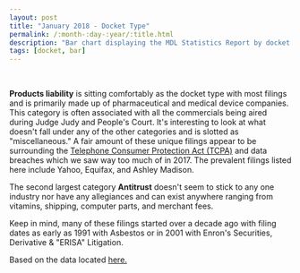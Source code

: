 ```yaml
---
layout: post
title: "January 2018 - Docket Type"
permalink: /:month-:day-:year/:title.html
description: "Bar chart displaying the MDL Statistics Report by docket type."
tags: [docket, bar]
---
```


<canvas id="bar" width="400" height="200"></canvas>


<script>
var ctx = document.querySelector("#bar");
var myChart = new Chart(ctx, {
  type: 'bar',
  data: {
    labels: ["Air Disaster", "Antitrust", "Common Disaster", "Contract", "Employment Practices", "Intellectual Property", "Miscellaneous", "Products Liability", "Sales Practices", "Securities"],
    datasets: [{
      label: '# of Filings',
      data: [3, 51, 2, 5, 3, 8, 39, 70, 30, 9],
      backgroundColor: [
        'rgba(255, 99, 132, 0.2)',
        'rgba(54, 162, 235, 0.2)',
        'rgba(255, 206, 86, 0.2)',
        'rgba(75, 192, 192, 0.2)',
        'rgba(153, 102, 255, 0.2)',
        'rgba(255, 159, 64, 0.2)',
        'rgba(30, 144, 64, 0.2)',
        'rgba(250, 128, 114, 0.2)',
        'rgba(238, 130, 238, 0.2)',
        'rgba(112, 128, 144, 0.2)'
      ],
      borderColor: [
        'rgba(255, 99, 132, 1)',
        'rgba(54, 162, 235, 1)',
        'rgba(255, 206, 86, 1)',
        'rgba(75, 192, 192, 1)',
        'rgba(153, 102, 255, 1)',
        'rgba(255, 159, 64, 1)',
        'rgba(30, 144, 64, 1)',
        'rgba(250, 128, 114, 1)',
        'rgba(238, 130, 238, 1)',
        'rgba(112, 128, 144, 1)'
      ],
      borderWidth: 1
    }]
  },
  options: {
    scales: {
      yAxes: [{
        ticks: {
          beginAtZero: true
        }
      }]
    }
  }
}); 
</script>

<br>
<p><strong>Products liability</strong> is sitting comfortably as the docket type with most filings and is primarily made up of pharmaceutical and medical device companies. This category is often associated with all the commercials being aired during Judge Judy and People's Court. It's interesting to look at what doesn't fall under any of the other categories and is slotted as "miscellaneous." A fair amount of these unique filings appear to be surrounding the <a href="https://en.wikipedia.org/wiki/Telephone_Consumer_Protection_Act_of_1991">Telephone Consumer Protection Act (TCPA)</a> and data breaches which we saw way too much of in 2017. The prevalent filings listed here include Yahoo, Equifax, and Ashley Madison.</p> 

<p>The second largest category <strong>Antitrust</strong> doesn't seem to stick to any one industry nor have any allegiances and can exist anywhere ranging from vitamins, shipping, computer parts, and merchant fees.</p>

<p>Keep in mind, many of these filings started over a decade ago with filing dates as early as 1991 with Asbestos or in 2001 with Enron's Securities, Derivative & "ERISA" Litigation.</p>
<p>Based on the data located <a href="http://www.jpml.uscourts.gov/sites/jpml/files/Pending_MDL_Dockets_By_Type-January-16-2018.pdf">here.</a>
</p>

